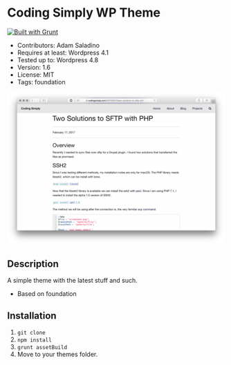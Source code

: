 # Coding Simply WP Theme

[![Built with Grunt](https://cdn.gruntjs.com/builtwith.svg)](https://gruntjs.com/)

* Contributors: Adam Saladino
* Requires at least: Wordpress 4.1
* Tested up to: Wordpress 4.8
* Version: 1.6
* License: MIT
* Tags: foundation

[![Built with Grunt](./notes/simple.png)](https://codingsimply.com/)

## Description
A simple theme with the latest stuff and such.

* Based on foundation

## Installation

1. `git clone`
2. `npm install`
3. `grunt assetBuild`
4. Move to your themes folder.